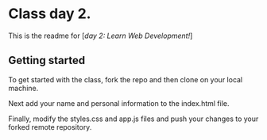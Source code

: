 # Class day 2.

This is the readme for
[*day 2:
Learn Web Development!*]

## Getting started

To get started with the class, fork the repo and then clone on your local machine.

Next add your name and personal information to the index.html file.

Finally, modify the styles.css and app.js files and push your changes to your forked remote repository.